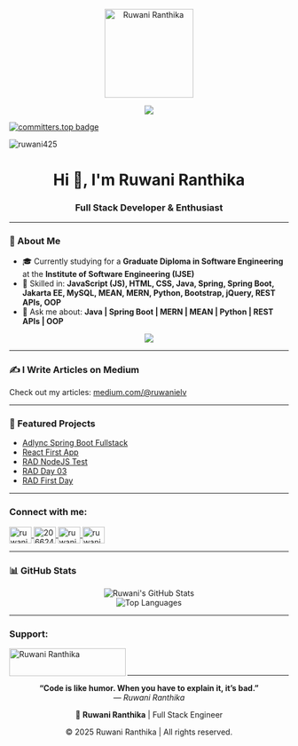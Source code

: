 <p align="center">
    <img src="https://cdn-icons-png.flaticon.com/512/4140/4140047.png"      
      alt="Ruwani Ranthika" width="160" height="160">
</p>

<p align="center">
  <a href="https://github.com/DenverCoder1/readme-typing-svg">
    <img src="https://readme-typing-svg.herokuapp.com?lines=HI+I'm+Ruwani+Ranthika;Full+Stack+Software+Engineer;MERN%20|%20MEAN%20|%20SpringBoot&center=true&width=500&height=50">
  </a>
</p>

[![committers.top badge](https://user-badge.committers.top/sri_lanka_private/ruwani425.svg)](https://user-badge.committers.top/sri_lanka_private/ruwani425)
<p align="left">
  <img src="https://komarev.com/ghpvc/?username=ruwani425&label=Profile%20views&color=0e75b6&style=flat" alt="ruwani425" />
</p>

<h1 align="center">Hi 👋, I'm Ruwani Ranthika</h1>
<h3 align="center">Full Stack Developer & Enthusiast</h3>

---

### 🚀 About Me
- 🎓 Currently studying for a **Graduate Diploma in Software Engineering** at the **Institute of Software Engineering (IJSE)**
- 💼 Skilled in: **JavaScript (JS), HTML, CSS, Java, Spring, Spring Boot, Jakarta EE, MySQL, MEAN, MERN, Python, Bootstrap, jQuery, REST APIs, OOP**
- 💬 Ask me about: **Java | Spring Boot | MERN | MEAN | Python | REST APIs | OOP**

<p align="center">
  <img src="https://capsule-render.vercel.app/api?type=waving&color=gradient&height=100&section=footer"/>
</p>

---

### ✍️ I Write Articles on Medium

Check out my articles: [medium.com/@ruwanielv](https://medium.com/@ruwanielv)

---

### 🌟 Featured Projects

- [Adlync Spring Boot Fullstack](https://github.com/ruwani425/adlync-springboot-fullstack)
- [React First App](https://github.com/ruwani425/react-first-app)
- [RAD NodeJS Test](https://github.com/ruwani425/RAD-nodejs-test)
- [RAD Day 03](https://github.com/ruwani425/RAD-day-03)
- [RAD First Day](https://github.com/ruwani425/RAD-first-day)

---

<h3 align="left">Connect with me:</h3>
<p align="left">
  <a href="https://www.linkedin.com/in/ruwani-ranthika-ba4186314" target="blank">
    <img align="center" src="https://raw.githubusercontent.com/rahuldkjain/github-profile-readme-generator/master/src/images/icons/Social/linked-in-alt.svg" alt="ruwani ranthika" height="30" width="40" />
  </a>
  <a href="https://stackoverflow.com/users/20662469" target="blank">
    <img align="center" src="https://raw.githubusercontent.com/rahuldkjain/github-profile-readme-generator/master/src/images/icons/Social/stack-overflow.svg" alt="20662469" height="30" width="40" />
  </a>
  <a href="https://www.facebook.com/ruwani.ranthika" target="blank">
    <img align="center" src="https://raw.githubusercontent.com/rahuldkjain/github-profile-readme-generator/master/src/images/icons/Social/facebook.svg" alt="ruwani ranthika" height="30" width="40" />
  </a>
  <a href="https://medium.com/@ruwanielv" target="blank">
    <img align="center" src="https://raw.githubusercontent.com/rahuldkjain/github-profile-readme-generator/master/src/images/icons/Social/medium.svg" alt="ruwanielv" height="30" width="40" />
  </a>
</p>

---

### 📊 GitHub Stats

<p align="center">
  <img src="https://github-readme-stats.vercel.app/api?username=ruwani425&show_icons=true&theme=radical&count_private=true" alt="Ruwani's GitHub Stats" />
  <br/>
  <img src="https://github-readme-stats.vercel.app/api/top-langs/?username=ruwani425&layout=compact&theme=radical" alt="Top Languages" />
  <br/>
</p>

---

<h3 align="left">Support:</h3>
<p>
  <a href="https://ko-fi.com/Ruwani Ranthika">
    <img align="left" src="https://cdn.ko-fi.com/cdn/kofi3.png?v=3" height="50" width="210" alt="Ruwani Ranthika" />
  </a>
</p>
<br><br>

---

<p align="center">
  <b>“Code is like humor. When you have to explain it, it’s bad.”</b><br/>
  <i>— Ruwani Ranthika</i>
</p>

<p align="center">
  🚀 <strong>Ruwani Ranthika</strong> | Full Stack Engineer
</p>

<p align="center">
  © 2025 Ruwani Ranthika | All rights reserved.
</p>
